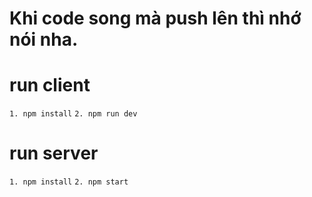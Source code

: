 

# Khi code song mà push lên thì nhớ nói nha.

# run client
`1. npm install`
`2. npm run dev`

# run server
`1. npm install`
`2. npm start`

